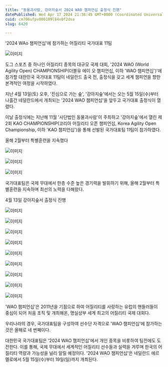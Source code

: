 ```yaml
---
title: "동물과사람, 강아지숲서 2024 WAO 챔피언십 출정식 진행"
datePublished: Wed Apr 17 2024 21:36:45 GMT+0000 (Coordinated Universal Time)
cuid: cm706ufpv000109l84x0f2dsa
slug: 6420

---
```



'2024 WAo 챔피언십'에 참가하는 어질리티 국가대표 11팀

![이미지](https://cdn.hashnode.com/res/hashnode/image/upload/v1739260556874/5bfa313d-59a7-46b1-9944-d18742160283.jpeg)

도그 스포츠 중 하나인 어질리티 종목의 대규모 국제 대회, '2024 WAO (World Agility Open) CHAMPIONSHIP(더블유 에이 오 챔피언십, 이하 'WAO 챔피언십')'에 참가할 대한민국 국가대표 11팀이 네덜란드 출국 전, 출정식을 갖고 세계 챔피언을 향한 본격적인 여정을 시작하였다.

지난 4월 13일(토) 오후, '진심으로 가는 숲', '강아지숲'에서는 오는 5월 15일(수)부터 나흘간 네덜란드에서 개최되는 '2024 WAO 챔피언십'을 앞두고 국가대표 출정식이 열렸다.

이날 출정식에는 지난해 11월 '사단법인 동물과사람'이 주최하고 '강아지숲'에서 열린 제2회 KAO CHAMPIONSHIP(코리아 어질리티 오픈 챔피언십, Korea Agility Open Championship, 이하 'KAO 챔피언십')을 통해 선발된 국가대표팀 11팀이 참가하였다.

올해 2월부터 특별훈련을 지속했다

![이미지](https://cdn.hashnode.com/res/hashnode/image/upload/v1739260559150/8eda7abb-6b28-485f-ac4b-f43cde153e69.jpeg)

![이미지](https://cdn.hashnode.com/res/hashnode/image/upload/v1739260561194/644d63e8-1db3-4ab2-a13d-51bccc500828.jpeg)

![이미지](https://cdn.hashnode.com/res/hashnode/image/upload/v1739260563287/901246e9-a651-4a95-914c-8eae2fe911ff.jpeg)

국가대표팀은 국제 무대에서 한층 수준 높은 경기력을 발휘하기 위해, 올해 2월부터 특별훈련을 지속하며 최선의 노력을 다해왔다.

4월 13일 강아지숲서 출정식 진행

![이미지](https://cdn.hashnode.com/res/hashnode/image/upload/v1739260565635/e67ee57c-bf3a-405f-905c-bd9881354ca5.jpeg)

![이미지](https://cdn.hashnode.com/res/hashnode/image/upload/v1739260567835/c3ed68ad-25ad-4f15-bf92-9cb23f4afeb0.jpeg)

![이미지](https://cdn.hashnode.com/res/hashnode/image/upload/v1739260570009/6d96c3d1-174d-419d-b0be-4c7d8090cf30.jpeg)

![이미지](https://cdn.hashnode.com/res/hashnode/image/upload/v1739260572256/478bee75-0c72-4aa0-845a-91e48805acdd.jpeg)

![이미지](https://cdn.hashnode.com/res/hashnode/image/upload/v1739260574279/79535097-c9bd-4630-8060-48788734b21c.jpeg)

![이미지](https://cdn.hashnode.com/res/hashnode/image/upload/v1739260576481/4246babf-ccb4-49d3-a910-68f5b760de77.jpeg)

![이미지](https://cdn.hashnode.com/res/hashnode/image/upload/v1739260578424/57d43a5e-5523-498b-96ee-775c6356e763.jpeg)

![이미지](https://cdn.hashnode.com/res/hashnode/image/upload/v1739260580580/195c1e57-b70d-46bc-8e8e-9a8614b5ef16.jpeg)

![이미지](https://cdn.hashnode.com/res/hashnode/image/upload/v1739260582726/1b2a332e-f31d-4aa9-9f2f-42d876bc8ed2.jpeg)

'WAO 챔피언십'은 2011년을 기점으로 하여 어질리티를 사랑하는 유럽의 핸들러들이 중심이 되어 처음 조직 및 개최해온, 명실상부 세계 최고의 어질리티 국제 대회다.

우리나라의 경우, 국가대표팀을 구성하여 선수단 자격으로 'WAO 챔피언십'에 참가하는 것은 올해로 네 번째이다.

대한민국 국가대표팀은 '2024 WAO 챔피언십'에서 개인 종목을 비롯하여 팀전에도 도전한다. 이를 통해, 국제 무대에서 세계적인 어질리티 선수들과 실력을 겨루며 한국의 어질리티 역량과 가능성을 널리 알릴 예정이다. '2024 WAO 챔피언십'은 네덜란드 에르멜로에서 5월 15일(수)부터 19일(일)까지 개최된다.